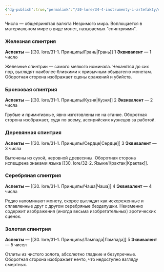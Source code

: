 ```yaml
---
{"dg-publish":true,"permalink":"/30-lore/34-4-instrumenty-i-artefakty/spintriya/","tags":["незримое"]}
---
```


Число — общепринятая валюта Незримого мира. Воплощается в материальном мире в виде монет, называемых "спинтриями".
### Железная спинтрия
**Аспекты** — [[30. lore/31-1. Принципы/Грань\|Грань]] 1 
**Эквивалент** — 1 число

Железные спинтрии — самого мелкого номинала. Чеканятся до сих пор, выглядят наиболее близкими к привычным обывателю монетам. Оборотная сторона изображает сцены сражений и убийств. 
### Бронзовая спинтрия
**Аспекты** — [[30. lore/31-1. Принципы/Кузня\|Кузня]] 2
**Эквивалент** — 2 числа

Грубые и примитивные, явно изготовлены не на станке. Оборотная сторона изображает, судя по всему, ассирийских кузнецов за работой.
### Деревянная спинтрия
**Аспекты** — [[30. lore/31-1. Принципы/Сердце\|Сердце]] 3
**Эквивалент** — 3 числа

Выточены из сухой, неровной древесины. Оборотная сторона испещрена знаками языка [[30. lore/32-2. Языки/Крактак\|Крактак]].
### Серебряная спинтрия
**Аспекты** — [[30. lore/31-1. Принципы/Чаша\|Чаша]] 4
**Эквивалент** — 4 числа

Редко напоминают монету, скорее выглядят как искореженные и сплавленные друг с другом серебряные безделушки.
Неизменно содержит изображения (иногда весьма изобретательных) эротических сценок.
### Золотая спинтрия
**Аспекты** — [[30. lore/31-1. Принципы/Лампада\|Лампада]] 5
**Эквивалент** — 5 чисел

Отлиты из чистого золота, абсолютно гладкие и безупречные. Оборотная сторона изображает нечто, что недоступно взгляду смертных.